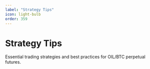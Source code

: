 ```yaml
---
label: "Strategy Tips"
icon: light-bulb
order: 359
---
```


# Strategy Tips

Essential trading strategies and best practices for OIL/BTC perpetual futures.
